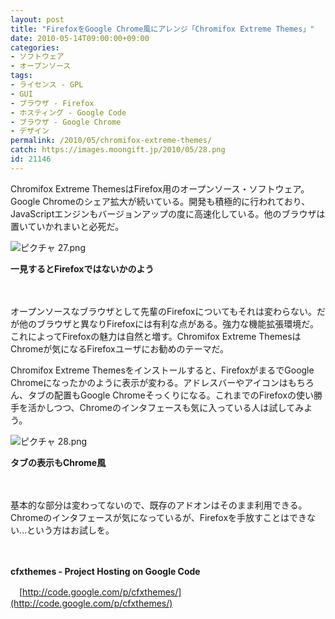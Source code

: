 ```yaml
---
layout: post
title: "FirefoxをGoogle Chrome風にアレンジ「Chromifox Extreme Themes」"
date: 2010-05-14T09:00:00+09:00
categories:
- ソフトウェア
- オープンソース
tags: 
- ライセンス - GPL
- GUI
- ブラウザ - Firefox
- ホスティング - Google Code
- ブラウザ - Google Chrome
- デザイン
permalink: /2010/05/chromifox-extreme-themes/
catch: https://images.moongift.jp/2010/05/28.png
id: 21146
---
```

Chromifox Extreme ThemesはFirefox用のオープンソース・ソフトウェア。Google Chromeのシェア拡大が続いている。開発も積極的に行われており、JavaScriptエンジンもバージョンアップの度に高速化している。他のブラウザは置いていかれまいと必死だ。

  

![ピクチャ 27.png](https://images.moongift.jp/2010/05/27.png)  
  
**一見するとFirefoxではないかのよう**

  

　

  

オープンソースなブラウザとして先輩のFirefoxについてもそれは変わらない。だが他のブラウザと異なりFirefoxには有利な点がある。強力な機能拡張環境だ。これによってFirefoxの魅力は自然と増す。Chromifox Extreme ThemesはChromeが気になるFirefoxユーザにお勧めのテーマだ。

  
<!--more-->

Chromifox Extreme Themesをインストールすると、FirefoxがまるでGoogle Chromeになったかのように表示が変わる。アドレスバーやアイコンはもちろん、タブの配置もGoogle Chromeそっくりになる。これまでのFirefoxの使い勝手を活かしつつ、Chromeのインタフェースも気に入っている人は試してみよう。

  

![ピクチャ 28.png](https://images.moongift.jp/2010/05/28.png)  
  
**タブの表示もChrome風**

  

　

  

基本的な部分は変わってないので、既存のアドオンはそのまま利用できる。Chromeのインタフェースが気になっているが、Firefoxを手放すことはできない…という方はお試しを。

  

　

  

**cfxthemes - Project Hosting on Google Code**  
  
　[http://code.google.com/p/cfxthemes/](http://code.google.com/p/cfxthemes/)

  
